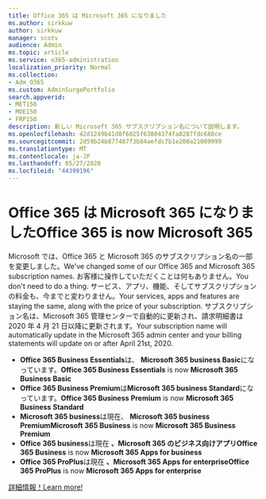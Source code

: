 ```yaml
---
title: Office 365 は Microsoft 365 になりました
ms.author: sirkkuw
author: sirkkuw
manager: scotv
audience: Admin
ms.topic: article
ms.service: o365-administration
localization_priority: Normal
ms.collection:
- Adm_O365
ms.custom: AdminSurgePortfolio
search.appverid:
- MET150
- MOE150
- FRP150
description: 新しい Microsoft 365 サブスクリプション名について説明します。
ms.openlocfilehash: 42d1249b41d8f6025f63804374fa0287fdc680ce
ms.sourcegitcommit: 2d59b24b877487f3b84aefdc7b1e200a21009999
ms.translationtype: MT
ms.contentlocale: ja-JP
ms.lasthandoff: 05/27/2020
ms.locfileid: "44399196"
---
```

# <a name="office-365-is-now-microsoft-365"></a><span data-ttu-id="09db9-103">Office 365 は Microsoft 365 になりました</span><span class="sxs-lookup"><span data-stu-id="09db9-103">Office 365 is now Microsoft 365</span></span>

<span data-ttu-id="09db9-104">Microsoft では、Office 365 と Microsoft 365 のサブスクリプション名の一部を変更しました。</span><span class="sxs-lookup"><span data-stu-id="09db9-104">We've changed some of our Office 365 and Microsoft 365 subscription names.</span></span> <span data-ttu-id="09db9-105">お客様に操作していただくことは何もありません。</span><span class="sxs-lookup"><span data-stu-id="09db9-105">You don't need to do a thing.</span></span> <span data-ttu-id="09db9-106">サービス、アプリ、機能、そしてサブスクリプションの料金も、今までと変わりません。</span><span class="sxs-lookup"><span data-stu-id="09db9-106">Your services, apps and features are staying the same, along with the price of your subscription.</span></span> <span data-ttu-id="09db9-107">サブスクリプション名は、Microsoft 365 管理センターで自動的に更新され、請求明細書は 2020 年 4 月 21 日以降に更新されます。</span><span class="sxs-lookup"><span data-stu-id="09db9-107">Your subscription name will automatically update in the Microsoft 365 admin center and your billing statements will update on or after April 21st, 2020.</span></span>

- <span data-ttu-id="09db9-108">**Office 365 Business Essentials**は、 **Microsoft 365 business Basic**になっています。</span><span class="sxs-lookup"><span data-stu-id="09db9-108">**Office 365 Business Essentials** is now **Microsoft 365 Business Basic**</span></span>
- <span data-ttu-id="09db9-109">**Office 365 Business Premium**は**Microsoft 365 business Standard**になっています。</span><span class="sxs-lookup"><span data-stu-id="09db9-109">**Office 365 Business Premium** is now **Microsoft 365 Business Standard**</span></span>
- <span data-ttu-id="09db9-110">**Microsoft 365 business**は現在、 **Microsoft 365 business Premium**</span><span class="sxs-lookup"><span data-stu-id="09db9-110">**Microsoft 365 Business** is now **Microsoft 365 Business Premium**</span></span>
- <span data-ttu-id="09db9-111">**Office 365 business**は現在 **、Microsoft 365 のビジネス向けアプリ**</span><span class="sxs-lookup"><span data-stu-id="09db9-111">**Office 365 Business** is now **Microsoft 365 Apps for business**</span></span>
- <span data-ttu-id="09db9-112">**Office 365 ProPlus**は現在 **、Microsoft 365 Apps for enterprise**</span><span class="sxs-lookup"><span data-stu-id="09db9-112">**Office 365 ProPlus** is now **Microsoft 365 Apps for enterprise**</span></span>

[<span data-ttu-id="09db9-113">詳細情報！</span><span class="sxs-lookup"><span data-stu-id="09db9-113">Learn more!</span></span>](https://go.microsoft.com/fwlink/?linkid=2120533)

